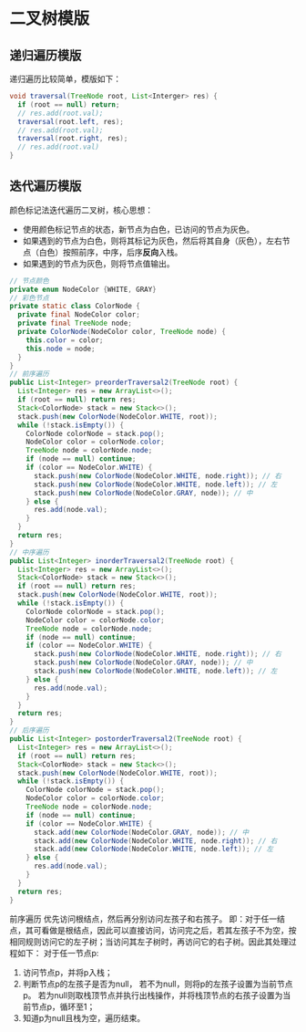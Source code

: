 # 二叉树模版

## 递归遍历模版

递归遍历比较简单，模版如下：

```java
void traversal(TreeNode root, List<Interger> res) {
  if (root == null) return;
  // res.add(root.val);
  traversal(root.left, res);
  // res.add(root.val);
  traversal(root.right, res);
  // res.add(root.val)
}
```



## 迭代遍历模版

颜色标记法迭代遍历二叉树，核心思想：

- 使用颜色标记节点的状态，新节点为白色，已访问的节点为灰色。
- 如果遇到的节点为白色，则将其标记为灰色，然后将其自身（灰色），左右节点（白色）按照前序，中序，后序**反向**入栈。
- 如果遇到的节点为灰色，则将节点值输出。

```java
// 节点颜色
private enum NodeColor {WHITE, GRAY}
// 彩色节点
private static class ColorNode {
  private final NodeColor color;
  private final TreeNode node;
  private ColorNode(NodeColor color, TreeNode node) {
    this.color = color;
    this.node = node;
  }
}
// 前序遍历
public List<Integer> preorderTraversal2(TreeNode root) {
  List<Integer> res = new ArrayList<>();
  if (root == null) return res;
  Stack<ColorNode> stack = new Stack<>();
  stack.push(new ColorNode(NodeColor.WHITE, root));
  while (!stack.isEmpty()) {
    ColorNode colorNode = stack.pop();
    NodeColor color = colorNode.color;
    TreeNode node = colorNode.node;
    if (node == null) continue;
    if (color == NodeColor.WHITE) {
      stack.push(new ColorNode(NodeColor.WHITE, node.right)); // 右
      stack.push(new ColorNode(NodeColor.WHITE, node.left)); // 左
      stack.push(new ColorNode(NodeColor.GRAY, node)); // 中
    } else {
      res.add(node.val);
    }
  }
  return res;
}
// 中序遍历
public List<Integer> inorderTraversal2(TreeNode root) {
  List<Integer> res = new ArrayList<>();
  Stack<ColorNode> stack = new Stack<>();
  if (root == null) return res;
  stack.push(new ColorNode(NodeColor.WHITE, root));
  while (!stack.isEmpty()) {
    ColorNode colorNode = stack.pop();
    NodeColor color = colorNode.color;
    TreeNode node = colorNode.node;
    if (node == null) continue;
    if (color == NodeColor.WHITE) {
      stack.push(new ColorNode(NodeColor.WHITE, node.right)); // 右
      stack.push(new ColorNode(NodeColor.GRAY, node)); // 中
      stack.push(new ColorNode(NodeColor.WHITE, node.left)); // 左
    } else {
      res.add(node.val);
    }
  }
  return res;
}
// 后序遍历
public List<Integer> postorderTraversal2(TreeNode root) {
  List<Integer> res = new ArrayList<>();
  if (root == null) return res;
  Stack<ColorNode> stack = new Stack<>();
  stack.push(new ColorNode(NodeColor.WHITE, root));
  while (!stack.isEmpty()) {
    ColorNode colorNode = stack.pop();
    NodeColor color = colorNode.color;
    TreeNode node = colorNode.node;
    if (node == null) continue;
    if (color == NodeColor.WHITE) {
      stack.add(new ColorNode(NodeColor.GRAY, node)); // 中
      stack.add(new ColorNode(NodeColor.WHITE, node.right)); // 右
      stack.add(new ColorNode(NodeColor.WHITE, node.left)); // 左
    } else {
      res.add(node.val);
    }
  }
  return res;
}
```

前序遍历
优先访问根结点，然后再分别访问左孩子和右孩子。
即：对于任一结点，其可看做是根结点，因此可以直接访问，访问完之后，若其左孩子不为空，按相同规则访问它的左子树；当访问其左子树时，再访问它的右子树。因此其处理过程如下：
对于任一节点p:
1. 访问节点p，并将p入栈；
2. 判断节点p的左孩子是否为null，
    若不为null，则将p的左孩子设置为当前节点p。
    若为null则取栈顶节点并执行出栈操作，并将栈顶节点的右孩子设置为当前节点p，循环至1；
3. 知道p为null且栈为空，遍历结束。




